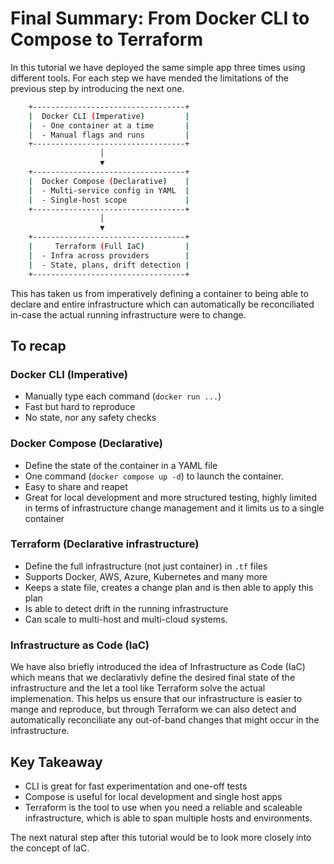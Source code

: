 # Final Summary: From Docker CLI to Compose to Terraform

In this tutorial we have deployed the same simple app three times using different tools. For each step we have mended the limitations of the previous step by introducing the next one.

```bash
    +----------------------------------+
    |  Docker CLI (Imperative)         |
    |  - One container at a time       |
    |  - Manual flags and runs         |
    +----------------------------------+
                    │
                    ▼
    +----------------------------------+
    |  Docker Compose (Declarative)    |
    |  - Multi-service config in YAML  |
    |  - Single-host scope             |
    +----------------------------------+
                    │
                    ▼
    +----------------------------------+
    |     Terraform (Full IaC)         |
    |  - Infra across providers        |
    |  - State, plans, drift detection |
    +----------------------------------+
```

This has taken us from imperatively defining a container to being able to declare and entire infrastructure which can automatically be reconciliated in-case the actual running infrastructure were to change.  

## To recap

### Docker CLI (Imperative)

- Manually type each command (`docker run ...`)
- Fast but hard to reproduce
- No state, nor any safety checks

### Docker Compose (Declarative)

- Define the state of the container in a YAML file
- One command (`docker compose up -d`) to launch the container.
- Easy to share and reapet
- Great for local development and more structured testing, highly limited in terms of infrastructure change management and it limits us to a single container

### Terraform (Declarative infrastructure)

- Define the full infrastructure (not just container) in `.tf` files
- Supports Docker, AWS, Azure, Kubernetes and many more
- Keeps a state file, creates a change plan and is then able to apply this plan
- Is able to detect drift in the running infrastructure
- Can scale to multi-host and multi-cloud systems.

### Infrastructure as Code (IaC)

We have also briefly introduced the idea of Infrastructure as Code (IaC) which means that we declarativly define the desired final state of the infrastructure and the let a tool like Terraform solve the actual implemenation. This helps us ensure that our infrastructure is easier to mange and reproduce, but through Terraform we can also detect and automatically reconciliate any out-of-band changes that might occur in the infrastructure.

## Key Takeaway

- CLI is great for fast experimentation and one-off tests
- Compose is useful for local development and single host apps
- Terraform is the tool to use when you need a reliable and scaleable infrastructure, which is able to span multiple hosts and environments.

The next natural step after this tutorial would be to look more closely into the concept of IaC.